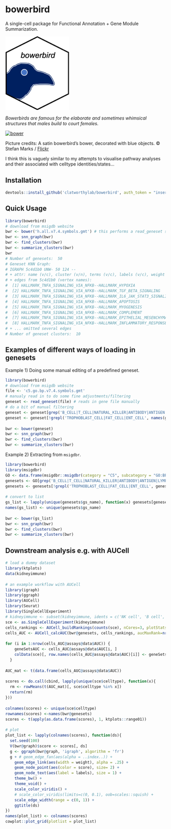 # bowerbird
A single-cell package for Functional Annotation + Gene Module Summarization. 
 
<img src="img/logo.png" alt="bower" width="200"/> 

*Bowerbirds are famous for the elaborate and sometimes whimsical structures that males build to court females.*

<a href="https://blog.nature.org/science/2021/01/04/bowerbirds-meet-the-bird-worlds-kleptomaniac-love-architects/"><img src="https://blog.nature.org/science/files/2020/11/32487196918_8dd537c82a_k.jpg" alt="bower" width="400"/></a>

Picture credits: 
A satin bowerbird’s bower, decorated with blue objects. © Stefan Marks / [Flickr](https://www.flickr.com/photos/stefan_marks/32487196918/)

I think this is vaguely similar to my attempts to visualise pathway analyses and their associated with celltype identities/states...

## Installation
```R
devtools::install_github('clatworthylab/bowerbird', auth_token = "insert_your_personal_github_access_token")
```

## Quick Usage
```R
library(bowerbird)
# download from msigdb website
bwr <- bower('h.all.v7.4.symbols.gmt') # this performs a read_geneset step internally, which accepts .gmt, .gmx, .csv, .tsv, .txt, or R objects as list or data.frame format.
bwr <- snn_graph(bwr)
bwr <- find_clusters(bwr)
bwr <- summarize_clusters(bwr)
bwr
# Number of genesets:  50 
# Geneset KNN Graph: 
# IGRAPH 5c4d1b0 UNW- 50 124 -- 
# + attr: name (v/c), cluster (v/n), terms (v/c), labels (v/c), weight (e/n)
# + edges from 5c4d1b0 (vertex names):
#  [1] HALLMARK_TNFA_SIGNALING_VIA_NFKB--HALLMARK_HYPOXIA                          
#  [2] HALLMARK_TNFA_SIGNALING_VIA_NFKB--HALLMARK_TGF_BETA_SIGNALING               
#  [3] HALLMARK_TNFA_SIGNALING_VIA_NFKB--HALLMARK_IL6_JAK_STAT3_SIGNALING          
#  [4] HALLMARK_TNFA_SIGNALING_VIA_NFKB--HALLMARK_APOPTOSIS                        
#  [5] HALLMARK_TNFA_SIGNALING_VIA_NFKB--HALLMARK_MYOGENESIS                       
#  [6] HALLMARK_TNFA_SIGNALING_VIA_NFKB--HALLMARK_COMPLEMENT                       
#  [7] HALLMARK_TNFA_SIGNALING_VIA_NFKB--HALLMARK_EPITHELIAL_MESENCHYMAL_TRANSITION
#  [8] HALLMARK_TNFA_SIGNALING_VIA_NFKB--HALLMARK_INFLAMMATORY_RESPONSE            
# + ... omitted several edges
# Number of geneset clusters:  10 
```

## Examples of different ways of loading in genesets

Example 1) Doing some manual editing of a predefined geneset.
```R
library(bowerbird)
# download from msigdb website
file <- 'c5.go.bp.v7.4.symbols.gmt'
# manualy read in to do some fine adjustments/filtering
geneset <- read_geneset(file) # reads in gene file manually
# do a bit of manual filtering
geneset <- geneset[grep('B_CELL|T_CELL|NATURAL_KILLER|ANTIBODY|ANTIGEN|LYMPHOCYTE|IMMUNE|INTERFERON|TOLL|INNATE|ADAPTIVE', names(geneset))]
geneset <- geneset[!grepl('TROPHOBLAST_CELL|FAT_CELL|ENT_CELL', names(geneset))]

bwr <- bower(geneset) 
bwr <- snn_graph(bwr)
bwr <- find_clusters(bwr)
bwr <- summarize_clusters(bwr)
```

Example 2) Extracting from `msigdbr`.
```R
library(bowerbird)
library(msigdbr)
GO <- data.frame(msigdbr::msigdbr(category = "C5", subcategory = "GO:BP"))
genesets <- GO[grep('B_CELL|T_CELL|NATURAL_KILLER|ANTIBODY|ANTIGEN|LYMPHOCYTE|IMMUNE|INTERFERON|TOLL|INNATE|ADAPTIVE', GO$gs_name), ]
genesets <- genesets[!grepl('TROPHOBLAST_CELL|FAT_CELL|ENT_CELL', genesets$gs_name), ]

# convert to list
gs_list <- lapply(unique(genesets$gs_name), function(x) genesets[genesets$gs_name %in% x, "gene_symbol"])
names(gs_list) <- unique(genesets$gs_name)

bwr <- bower(gs_list)
bwr <- snn_graph(bwr)
bwr <- find_clusters(bwr)
bwr <- summarize_clusters(bwr)
```

## Downstream analysis e.g. with AUCell
```R
# load a dummy dataset
library(ktplots)
data(kidneyimmune)

# an example workflow with AUCell
library(igraph)
library(ggraph)
library(AUCell)
library(Seurat)
library(SingleCellExperiment)
# kidneyimmune <- subset(kidneyimmune, idents = c('NK cell', 'B cell', 'Mast cell', 'CD8T cell', 'CD4T cell', 'NKT cell'))
sce <- as.SingleCellExperiment(kidneyimmune)
cells_rankings <- AUCell_buildRankings(counts(sce), nCores=3, plotStats=FALSE)
cells_AUC <- AUCell_calcAUC(bwr@genesets, cells_rankings, aucMaxRank=nrow(cells_rankings)*0.05)

for (i in 1:nrow(cells_AUC@assays@data$AUC)) {
    geneSetsAUC <- cells_AUC@assays@data$AUC[i, ]
    colData(sce)[, row.names(cells_AUC@assays@data$AUC)[i]] <- geneSetsAUC
  }

AUC_mat <- t(data.frame(cells_AUC@assays@data$AUC))

scores <- do.call(cbind, lapply(unique(sce$celltype), function(x){
  rm <- rowMeans(t(AUC_mat)[, sce$celltype %in% x])
  return(rm)
}))

colnames(scores) <- unique(sce$celltype)
rownames(scores) <-names(bwr@genesets)
scores <- t(apply(as.data.frame(scores), 1, ktplots::range01))

# plot
plot_list <- lapply(colnames(scores), function(ds){
  set.seed(100)
  V(bwr@graph)$score <- scores[, ds]
  g <- ggraph(bwr@graph, 'igraph', algorithm = 'fr')
  g + # geom_edge_fan(aes(alpha = ..index..)) + 
    geom_edge_link(aes(width = weight), alpha = .25) + 
    geom_node_point(aes(color = score), size= 2) + 
    geom_node_text(aes(label = labels), size = 1) + 
    theme_bw() + 
    theme_void() + 
    scale_color_viridis() + 
    # scale_color_viridis(limits=c(0, 0.1), oob=scales::squish) + 
    scale_edge_width(range = c(0, 1)) +
    ggtitle(ds)
})
names(plot_list) <- colnames(scores)
cowplot::plot_grid(plotlist = plot_list)
```
